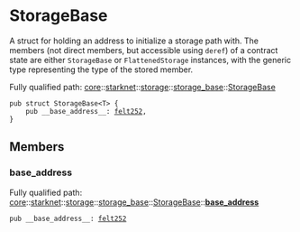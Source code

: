 # StorageBase

A struct for holding an address to initialize a storage path with. The members (not direct
members, but accessible using `deref`) of a contract state are either `StorageBase` or
`FlattenedStorage` instances, with the generic type representing the type of the stored member.

Fully qualified path: [core](./core.md)::[starknet](./core-starknet.md)::[storage](./core-starknet-storage.md)::[storage_base](./core-starknet-storage-storage_base.md)::[StorageBase](./core-starknet-storage-storage_base-StorageBase.md)

<pre><code class="language-cairo">pub struct StorageBase&lt;T&gt; {
    pub __base_address__: <a href="core-felt252.html">felt252</a>,
}</code></pre>

## Members

### __base_address__

Fully qualified path: [core](./core.md)::[starknet](./core-starknet.md)::[storage](./core-starknet-storage.md)::[storage_base](./core-starknet-storage-storage_base.md)::[StorageBase](./core-starknet-storage-storage_base-StorageBase.md)::[__base_address__](./core-starknet-storage-storage_base-StorageBase.md#__base_address__)

<pre><code class="language-cairo">pub __base_address__: <a href="core-felt252.html">felt252</a></code></pre>


